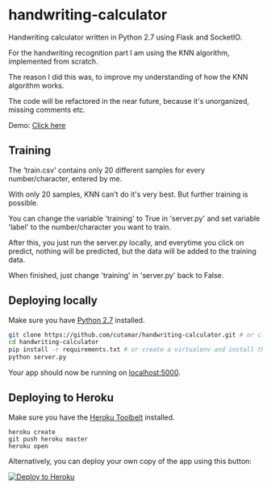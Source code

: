 # handwriting-calculator

Handwriting calculator written in Python 2.7 using Flask and SocketIO.

For the handwriting recognition part I am using the KNN algorithm, implemented from scratch.

The reason I did this was, to improve my understanding of how the KNN algorithm works.

The code will be refactored in the near future, because it's unorganized, missing comments etc.

Demo: [Click here](http://handwriting-calculator.herokuapp.com/)

## Training

The 'train.csv' contains only 20 different samples for every number/character, entered by me.

With only 20 samples, KNN can't do it's very best. But further training is possible.

You can change the variable 'training' to True in 'server.py' and set variable 'label' to the number/character you want to train.

After this, you just run the server.py locally, and everytime you click on predict, nothing will be predicted, but the data will be added to the training data.

When finished, just change 'training' in 'server.py' back to False.

## Deploying locally

Make sure you have [Python 2.7](https://www.python.org/downloads/) installed.

```sh
git clone https://github.com/cutamar/handwriting-calculator.git # or clone your own fork
cd handwriting-calculator
pip install -r requirements.txt # or create a virtualenv and install them into it
python server.py
```

Your app should now be running on [localhost:5000](http://localhost:5000/).

## Deploying to Heroku

Make sure you have the [Heroku Toolbelt](https://toolbelt.heroku.com/) installed.

```
heroku create
git push heroku master
heroku open
```

Alternatively, you can deploy your own copy of the app using this button:

[![Deploy to Heroku](https://www.herokucdn.com/deploy/button.png)](https://heroku.com/deploy)
